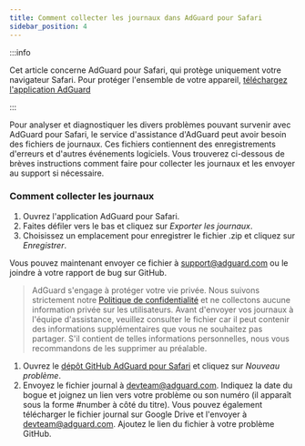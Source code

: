 ```yaml
---
title: Comment collecter les journaux dans AdGuard pour Safari
sidebar_position: 4
---
```


:::info

Cet article concerne AdGuard pour Safari, qui protège uniquement votre navigateur Safari. Pour protéger l'ensemble de votre appareil, [téléchargez l'application AdGuard](https://agrd.io/download-kb-adblock)

:::

Pour analyser et diagnostiquer les divers problèmes pouvant survenir avec AdGuard pour Safari, le service d'assistance d'AdGuard peut avoir besoin des fichiers de journaux. Ces fichiers contiennent des enregistrements d'erreurs et d'autres événements logiciels. Vous trouverez ci-dessous de brèves instructions comment faire pour collecter les journaux et les envoyer au support si nécessaire.

### Comment collecter les journaux

1. Ouvrez l'application AdGuard pour Safari.
2. Faites défiler vers le bas et cliquez sur _Exporter les journaux_.
3. Choisissez un emplacement pour enregistrer le fichier .zip et cliquez sur _Enregistrer_.

Vous pouvez maintenant envoyer ce fichier à support@adguard.com ou le joindre à votre rapport de bug sur GitHub.

> AdGuard s'engage à protéger votre vie privée. Nous suivons strictement notre [Politique de confidentialité](https://adguard.com/privacy/safari.html) et ne collectons aucune information privée sur les utilisateurs. Avant d'envoyer vos journaux à l'équipe d'assistance, veuillez consulter le fichier car il peut contenir des informations supplémentaires que vous ne souhaitez pas partager. S'il contient de telles informations personnelles, nous vous recommandons de les supprimer au préalable.

1. Ouvrez le [dépôt GitHub AdGuard pour Safari](https://github.com/AdguardTeam/AdGuardForSafari/issues) et cliquez sur _Nouveau problème_.
2. Envoyez le fichier journal à devteam@adguard.com. Indiquez la date du bogue et joignez un lien vers votre problème ou son numéro (il apparaît sous la forme #number à côté du titre).
   Vous pouvez également télécharger le fichier journal sur Google Drive et l'envoyer à devteam@adguard.com. Ajoutez le lien du fichier à votre problème GitHub.
